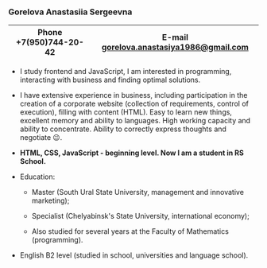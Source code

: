  <h3>Gorelova Anastasiia Sergeevna</h3>
 
 Phone +7(950)744-20-42 | E-mail gorelova.anastasiya1986@gmail.com 
 ----------------------|----------------------------
 
 * I study frontend and JavaScript, I am interested in programming, interacting with business and finding optimal solutions.
 
 * I have extensive experience in business, including participation in the creation of a corporate website (collection of requirements, control of execution), filling with content   (HTML). Easy to learn new things, excellent memory and ability to languages. High working capacity and ability to concentrate. Ability to correctly express thoughts and negotiate :wink:.
 
 * **HTML, CSS, JavaScript - beginning level. Now I am a student in RS School.**
 
 * Education:
 
   * Master (South Ural State University, management and innovative marketing);
   
   * Specialist (Chelyabinsk's State University, international economy);
   
   * Also studied for several years at the Faculty of Mathematics (programming).
 
 * English B2 level (studied in school, universities and language school).
